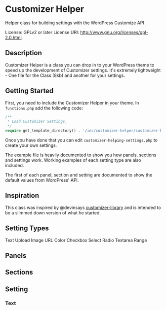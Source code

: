 # Customizer Helper
Helper class for building settings with the WordPress Customize API

License: GPLv2 or later
License URI: http://www.gnu.org/licenses/gpl-2.0.html

## Description

Customizer Helper is a class you can drop in to your WordPress theme to speed up the development of Customizer settings. It's extremely lightweight - One file for the Class (8kb) and another for your settings.

## Getting Started

First, you need to include the Customizer Helper in your theme. In `functions.php` add the following code:

```php
/**
 * Load Customizer Settings.
 */
require get_template_directory() . '/inc/customizer-helper/customizer-helper-settings.php';
```

Once you have done that you can edit `customizer-helping-settings.php` to create your own settings. 

The example file is heavily documented to show you how panels, sections and settings work. Working examples of each setting type are also included.

The first of each panel, section and setting are documented to show the default values from WordPress' API.

## Inspiration

This class was inspired by @devinsays [customizer-library](https://github.com/devinsays/customizer-library) and is intended to be a slimmed down version of what he started.

## Setting Types

Text
Upload
Image
URL
Color
Checkbox
Select
Radio
Textarea
Range

## Panels

## Sections

## Setting

### Text
